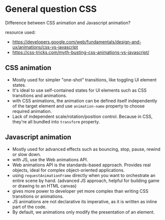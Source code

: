# General question CSS

Difference between CSS animation and Javascript animation?

resource used:
- https://developers.google.com/web/fundamentals/design-and-ux/animations/css-vs-javascript
- https://css-tricks.com/myth-busting-css-animations-vs-javascript/
## CSS animation

- Mostly used for simpler "one-shot" transitions, like toggling UI element states.
- It's ideal to use self-contained states for UI elements such as CSS transitions and animations.
- with CSS animations, the animation can be defined itself independently of the target element and use `animation-name` property to choose required animation.
- Lack of independent scale/rotation/position control. Because in CSS, they're all bundled into `transform` property.

## Javascript animation
  
- Mostly used for advanced effects such as bouncing, stop, pause, rewind or slow down.
- with JS, use the Web animations API.
- Web animations API is the standards-based approach. Provides real objects, ideal for complex object-oriented applications.
- using `requestAnimationFrame` directly when you want to orchestrate an entire scene by hand. (advanced JS approach, helpful for building game or drawing to an HTML canvas)
- gives more power to developer yet more complex than writing CSS transitions or animations.
- JS animations are not declarative its imperative, as it is written as inline part of the code.
- By default, we animations only modify the presentation of an element.